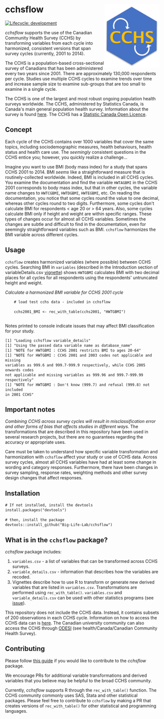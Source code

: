 # cchsflow <img src="man/figures/logo.svg" align="right" alt="" width="180"/>

[![Lifecycle:
development](https://img.shields.io/badge/lifecycle-experimental-orange.svg)](https://www.tidyverse.org/lifecycle/#experimental)

*cchsflow* supports the use of the Canadian Community Health Survey (CCHS) by transforming variables from each cycle into harmonized, consistent versions that 
span survey cycles (currently, 2001 to 2014). 

The CCHS is a population-based cross-sectional survey of Canadians that has been administered every two years since 2001. There are approximately 130,000 
respondents per cycle. Studies use multiple CCHS cycles to examine trends over 
time and increase sample size to examine sub-groups that are too small to examine in 
a single cycle. 

The CCHS is one of the largest and most robust ongoing population health surveys worldwide. The CCHS, administered by Statistics Canada, is Canada's main general population health survey. Information about the survey is found [here](http://www23.statcan.gc.ca/imdb/p2SV.pl?Function=getSurvey&SDDS=3226). 
The CCHS has a [Statistic Canada Open Licence](https://www.statcan.gc.ca/eng/reference/licence).

## Concept

Each cycle of the CCHS contains over 1000 variables that cover the same topics, including sociodemographic measures, health behaviours, health status and health 
care use. The _seemingly_ consistent questions in the CCHS entice you; however, 
you quickly realize a challenge... 

Imagine you want to use BMI (body mass index) for a study that spans CCHS 2001 
to 2014. BMI _seems_ like a straightforward measure that is routinely-collected worldwide. Indeed, BMI is included in all CCHS cycles. You examine the 
documentation and find the variable `HWTAGBMI` in the CCHS 2001 corresponds to 
body mass index, but that in other cycles, the variable name changes to 
`HWTCGBMI`, `HWTDGBMI`, `HWTEGBMI`, etc. On reading the documentation, you 
notice that some cycles round the value to one decimal, whereas other cycles 
round to two digits. Furthermore, some cycles don't calculate BMI for 
respondents < age 20 or > 64 years. Also, some cycles calculate BMI only if 
height and weight are within specific ranges. These types of changes occur for 
almost all CCHS variables. Sometimes the changes are subtle and difficult to 
find in the documentation, even for seemingly straightforward variables such as 
BMI. `cchsflow` harmonizes the BMI variable across different cycles. 

## Usage

`cchsflow` creates harmonized variables (where possible) between CCHS cycles. Searching BMI in `variables` (described in the Introduction section of variableDetails.csv 
[vignette](https://big-life-lab.github.io/cchsflow/articles/variable_details.html)) shows `HWTGBMI` calculates BMI with two decimal places for all cycles for all respondents using the respondents' untruncated height and weight. 

*Calculate a harmonized BMI variable for CCHS 2001 cycle*

```
    # load test cchs data - included in cchsflow

    cchs2001_BMI <- rec_with_table(cchs2001, "HWTGBMI")
    
```

Notes printed to console indicate issues that may affect BMI classification for 
your study.
```
[1] "Loading cchsflow variable_details"
[1] "Using the passed data variable name as database_name"
[1] "NOTE for HWTGBMI : CCHS 2001 restricts BMI to ages 20-64"
[1] "NOTE for HWTGBMI : CCHS 2001 and 2003 codes not applicable and missing 
variables as 999.6 and 999.7-999.9 respectively, while CCHS 2005 onwards codes 
not applicable and missing variables as 999.96 and 999.7-999.99 respectively"
[1] "NOTE for HWTGBMI : Don't know (999.7) and refusal (999.8) not included
in 2001 CCHS"
```

## Important notes

*Combining CCHS across survey cycles will result in misclassification error and 
other forms of bias that affects studies in different ways.* The transformations 
that are described in this repository have been used in several research 
projects, but there are no guarantees regarding the accuracy or appropriate 
uses.

Care must be taken to understand how specific variable transformation and harmonization with `cchsflow` affect your study or use of CCHS data. Across 
survey cycles, almost all CCHS variables have had at least some change in 
wording and category responses. Furthermore, there have been changes in survey sampling, response rates, weighting methods and other survey design changes that affect responses. 

## Installation

    # If not installed, install the devtools
    install.packages("devtools")
    
    # then, install the package
    devtools::install_github("Big-Life-Lab/cchsflow")
    
## What is in the `cchsflow` package?

*cchsflow* package includes:

1. `variables.csv` - a list of variables that can be transformed across CCHS 
surveys.  
2. `variable_details.csv` - information that describes how the variables are 
recoded.
3. Vignettes describe how to use R to transform or generate new derived 
variables that are listed in `variables.csv`. Transformations are performed 
using `rec_with_table()`. `variables.csv` and `variable_details.csv` can be 
used with other statistics programs (see [issue](https://github.com/Big-Life-Lab/cchsflow/issues)).

This repository does not include the CCHS data. Instead, it contains subsets of
200 observations in each CCHS cycle. Information on how to access 
the CCHS data can is 
[here](https://www150.statcan.gc.ca/n1/pub/82-620-m/2005001/4144189-eng.htm). 
The Canadian university community can also access the CCHS through [ODESI](http://odesi2.scholarsportal.info/webview/) (see health/Canada/Canadian Community Health Survey).

## Contributing

Please follow [this guide](https://big-life-lab.github.io/cchsflow/CONTRIBUTING.html) if you would like to contribute to
the *cchsflow* package.

We encourage PRs for additional variable transformations and derived variables that you believe may be helpful to the broad CCHS community. 

Currently, *cchsflow* supports R through the `rec_with_table()` function. The 
CCHS community commonly uses SAS, Stata and other statistical packages. Please 
feel free to contribute to `cchsflow` by making a PR that creates versions of `rec_with_table()` for other statistical and programming languages.
